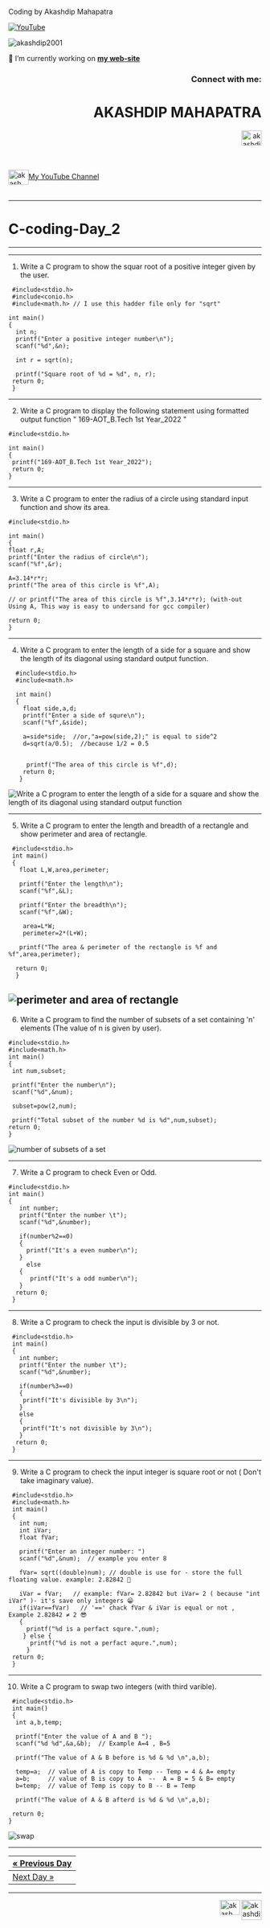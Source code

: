 Coding by Akashdip Mahapatra

[![YouTube](https://yt3.ggpht.com/7tPHyFi7-QyTnhpc484ZzTuRp0fZSY-CUuykvzuKdKYIwt0fmw98SWMqwRy_7pZ6LQzEYJlvXA=s88-c-k-c0x00ffffff-no-rj-mo)](https://www.youtube.com/channel/UCxvmp634YDc41xCWOdvWqoQ)

<p align="left"> <img src="https://komarev.com/ghpvc/?username=akashdip2001&label=Profile%20views&color=0e75b6&style=flat" alt="akashdip2001" /> </p>

 🔭 I’m currently working on [**my web-site**](https://akashdip2001.github.io/linktree/)
 <h3 align="right">Connect with me:</h3>
 
<h1 align="right">AKASHDIP MAHAPATRA</h1>
<p align="right">
<a href="https://akashdip2001.github.io/linktree/" target="blank"><img align="center" src="https://raw.githubusercontent.com/rahuldkjain/github-profile-readme-generator/master/src/images/icons/Social/linked-in-alt.svg" alt="akashdip-mahapatra-330687204" height="30" width="40" /></a>
</p>


<br>
<br>
<a href="https://www.youtube.com/c/akash aot" target="blank"><img align="center" src="https://raw.githubusercontent.com/rahuldkjain/github-profile-readme-generator/master/src/images/icons/Social/youtube.svg" alt="akash aot" height="30" width="40" />My YouTube Channel</a>
<br>
<br>

---
# C-coding-Day_2
---

---
1) Write a C program to show the squar root of a positive integer given by the user.
```
 #include<stdio.h>
 #include<conio.h>
 #include<math.h> // I use this hadder file only for "sqrt"

int main()
{
  int n;
  printf("Enter a positive integer number\n");
  scanf("%d",&n);

  int r = sqrt(n);

  printf("Square root of %d = %d", n, r);
 return 0;
 }

 ```
 ---
 2) Write a C program to display the following statement using formatted output function " 169-AOT_B.Tech 1st Year_2022 "
 ```
 #include<stdio.h>

 int main()
 {
  printf("169-AOT_B.Tech 1st Year_2022");
  return 0;
 }
```
---
3) Write a C program to enter the radius of a circle using standard input function and show its area.
  ```
 #include<stdio.h>

 int main()
 {
 float r,A;
 printf("Enter the radius of circle\n");
 scanf("%f",&r);
        
 A=3.14*r*r;
 printf("The area of this circle is %f",A);
        
 // or printf("The area of this circle is %f",3.14*r*r); (with-out Using A, This way is easy to undersand for gcc compiler)
        
 return 0;
 }
   ```
---
4) Write a C program to enter the length of a side for a square and show the length of its diagonal using standard output function.  
```   
  #include<stdio.h>
  #include<math.h>

  int main()
  {
    float side,a,d;
    printf("Enter a side of squre\n");
    scanf("%f",&side);

    a=side*side;  //or,"a=pow(side,2);" is equal to side^2
    d=sqrt(a/0.5);  //because 1/2 = 0.5
 

     printf("The area of this circle is %f",d);
    return 0;
   }
```   
![Write a C program to enter the length of a side for a square and show the length of its diagonal using standard output function](https://user-images.githubusercontent.com/81384987/198893648-7464cde2-0954-47c2-baf0-9afe6ebb7843.png)

---
5) Write a C program to enter the length and breadth of a rectangle and show perimeter and area of rectangle.
```
 #include<stdio.h>
 int main()
 {
   float L,W,area,perimeter;
       
   printf("Enter the length\n");
   scanf("%f",&L);

   printf("Enter the breadth\n");
   scanf("%f",&W);

    area=L*W;
    perimeter=2*(L+W);

   printf("The area & perimeter of the rectangle is %f and %f",area,perimeter);
       
  return 0;
  }
```
![perimeter and area of rectangle](https://user-images.githubusercontent.com/81384987/198894416-f7acd83d-1ec0-4b65-9145-a4ce8926e03c.png)
---
6) Write a C program to find the number of subsets of a set containing 'n' elements (The value of n is given by user).
``` 
#include<stdio.h>
#include<math.h>
int main()
{
 int num,subset;
        
 printf("Enter the number\n");
 scanf("%d",&num);

 subset=pow(2,num);

 printf("Total subset of the number %d is %d",num,subset);
return 0;
}
 ```
 ![number of subsets of a set](https://user-images.githubusercontent.com/81384987/198895151-1403083c-ae2b-4d15-9e63-ee9f9897197e.png)

 ---
 7) Write a C program to check Even or Odd.
 ```
 #include<stdio.h>
 int main()
 {
    int number;
    printf("Enter the number \t");
    scanf("%d",&number);
              
    if(number%2==0)
    {
      printf("It's a even number\n");
    }
      else
    {
       printf("It's a odd number\n");
    }
   return 0;
  }
```
---
8) Write a C program to check the input is divisible by 3 or not.
```
 #include<stdio.h>
 int main()
 {
   int number;
   printf("Enter the number \t");
   scanf("%d",&number);
              
   if(number%3==0)
   {
    printf("It's divisible by 3\n");
   }
   else
   {
    printf("It's not divisible by 3\n");
   }
  return 0;
 }
```
---
9) Write a C program to check the input integer is square root or not ( Don't take imaginary value).
```
 #include<stdio.h>
 #include<math.h>
 int main()
 {
   int num;
   int iVar;
   float fVar;
      
   printf("Enter an integer number: ")
   scanf("%d",&num);  // example you enter 8
       
   fVar= sqrt((double)num); // double is use for - store the full floating value. example: 2.82842 🤔
          
   iVar = fVar;   // example: fVar= 2.82842 but iVar= 2 ( because "int iVar" )- it's save only integers 😁
   if(iVar==fVar)   // '==' chack fVar & iVar is equal or not , Example 2.82842 ≠ 2 😎
   { 
     printf("%d is a perfact squre.",num);
    } else {
      printf("%d is not a perfact aqure.",num);
     }
 return 0;
 }
```
---
10) Write a C program to swap two integers (with third varible).
```
 #include<stdio.h>
 int main() 
 {
  int a,b,temp;
       
  printf("Enter the value of A and B ");
  scanf("%d %d",&a,&b);  // Example A=4 , B=5
       
  printf("The value of A & B before is %d & %d \n",a,b);
       
  temp=a;  // value of A is copy to Temp -- Temp = 4 & A= empty
  a=b;     // value of B is copy to A  --  A = B = 5 & B= empty
  b=temp;  // value of Temp is copy to B -- B = Temp 
       
  printf("The value of A & B afterd is %d & %d \n",a,b);
       
 return 0;
}
```
![swap](https://user-images.githubusercontent.com/81384987/198898182-1d4636d1-8ed6-4e6c-9a75-66e44bc6272e.jpg)

---

| <a href="https://akashdip2001.github.io/C-coding-Day_1/" class="previous">&laquo; Previous Day</a> <br/> |
|--------------------------------------------------------------------------------------|
| <a href="https://akashdip2001.github.io/C-coding-Day_3/" class="next">Next Day &raquo;</a> |

---

<a href="https://akashdip2001.github.io/linktree/" target="blank"><img align="right" src="https://yt3.ggpht.com/7tPHyFi7-QyTnhpc484ZzTuRp0fZSY-CUuykvzuKdKYIwt0fmw98SWMqwRy_7pZ6LQzEYJlvXA=s88-c-k-c0x00ffffff-no-rj-mo" alt="akashdip2001" height="40" width="40" /></a>
<a href="https://www.youtube.com/c/akash aot" target="blank"><img align="right" src="https://raw.githubusercontent.com/rahuldkjain/github-profile-readme-generator/master/src/images/icons/Social/youtube.svg" alt="akash aot" height="30" width="40" /></a>


     
